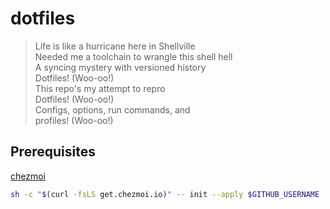 # dotfiles

> Life is like a hurricane here in Shellville  
> Needed me a toolchain to wrangle this shell hell  
> A syncing mystery with versioned history  
> Dotfiles! (Woo-oo!)  
> This repo's my attempt to repro  
> Dotfiles! (Woo-oo!)  
> Configs, options, run commands, and  
> profiles! (Woo-oo!)  

## Prerequisites

[chezmoi](https://www.chezmoi.io/)
```sh
sh -c "$(curl -fsLS get.chezmoi.io)" -- init --apply $GITHUB_USERNAME
```

